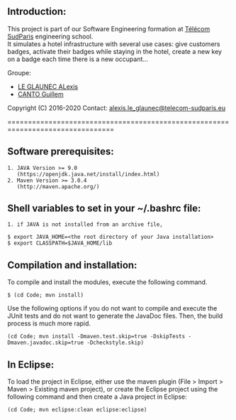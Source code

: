 Introduction:
-------------

This project is part of our Software Engineering formation at [Télécom SudParis](https://www.telecom-sudparis.eu/) engineering school. </br>
It simulates a hotel infrastructure with several use cases: give customers badges, activate their badges while staying in the hotel, create a new key on a badge each time there is a new occupant...


Groupe:
- [LE GLAUNEC ALexis](https://github.com/alexis51151)
- [CANTO Guillem](https://github.com/guillemollix)

Copyright (C) 2016-2020
Contact: alexis.le_glaunec@telecom-sudparis.eu

================================================================================

Software prerequisites:
-----------------------
	1. JAVA Version >= 9.0
	   (https://openjdk.java.net/install/index.html)
	2. Maven Version >= 3.0.4
	   (http://maven.apache.org/)

Shell variables to set in your ~/.bashrc file:
----------------------------------------------
	1. if JAVA is not installed from an archive file,

~~~
$ export JAVA_HOME=<the root directory of your Java installation>
$ export CLASSPATH=$JAVA_HOME/lib
~~~


Compilation and installation:
-----------------------------

To compile and install the modules, execute the following command.

~~~
$ (cd Code; mvn install)
~~~

Use the following options if you do not want to compile and execute
the JUnit tests and do not want to generate the JavaDoc files.
Then, the build process is much more rapid.

~~~
(cd Code; mvn install -Dmaven.test.skip=true -DskipTests -Dmaven.javadoc.skip=true -Dcheckstyle.skip)
~~~

In Eclipse:
-----------

To load the project in Eclipse, either use the maven plugin (File >
Import > Maven > Existing maven project), or create the Eclipse project
using the following command and then create a Java project in Eclipse:

~~~
(cd Code; mvn eclipse:clean eclipse:eclipse)
~~~
